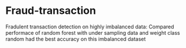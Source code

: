 # Fraud-transaction

Fradulent transaction detection on highly imbalanced data: Compared performace of random forest with under sampling data and weight class 
random had the best accuracy on this imbalanced dataset
